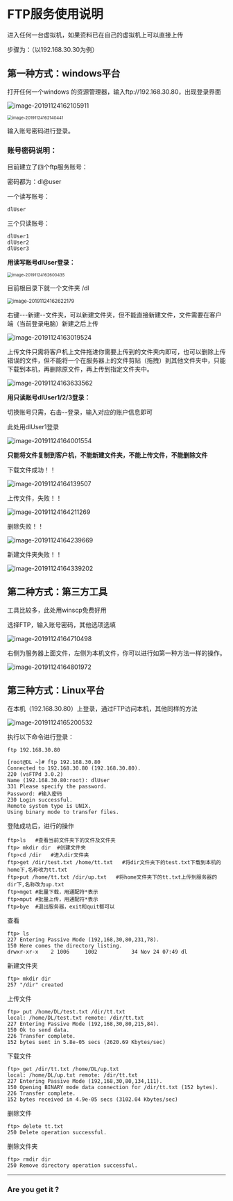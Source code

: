 



# FTP服务使用说明

进入任何一台虚拟机，如果资料已在自己的虚拟机上可以直接上传

步骤为：（以192.168.30.30为例）

## 第一种方式：windows平台

打开任何一个windows 的资源管理器，输入ftp://192.168.30.80，出现登录界面

![image-20191124162105911](C:\Users\Tcarry\AppData\Roaming\Typora\typora-user-images\image-20191124162105911.png)

<img src="C:\Users\Tcarry\AppData\Roaming\Typora\typora-user-images\image-20191124162140441.png" alt="image-20191124162140441" style="zoom:67%;" />

输入账号密码进行登录。

### 账号密码说明：

目前建立了四个ftp服务账号：

密码都为：dl@user

一个读写账号：

~~~
dlUser
~~~

三个只读账号：

~~~
dlUser1
dlUser2
dlUser3
~~~



**用读写账号dlUser登录：**

<img src="C:\Users\Tcarry\AppData\Roaming\Typora\typora-user-images\image-20191124162600435.png" alt="image-20191124162600435" style="zoom: 67%;" />

目前根目录下就一个文件夹  /dl

<img src="C:\Users\Tcarry\AppData\Roaming\Typora\typora-user-images\image-20191124162622179.png" alt="image-20191124162622179" style="zoom: 80%;" />

右键---新建--文件夹，可以新建文件夹，但不能直接新建文件，文件需要在客户端（当前登录电脑）新建之后上传

![image-20191124163019524](C:\Users\Tcarry\AppData\Roaming\Typora\typora-user-images\image-20191124163019524.png)

上传文件只需将客户机上文件拖进你需要上传到的文件夹内即可，也可以删除上传错误的文件，但不能将一个在服务器上的文件剪贴（拖拽）到其他文件夹中，只能下载到本机，再删除原文件，再上传到指定文件夹中。

![image-20191124163633562](C:\Users\Tcarry\AppData\Roaming\Typora\typora-user-images\image-20191124163633562.png)

**用只读账号dlUser1/2/3登录：**

切换账号只需，右击--登录，输入对应的账户信息即可

此处用dlUser1登录

![image-20191124164001554](C:\Users\Tcarry\AppData\Roaming\Typora\typora-user-images\image-20191124164001554.png)

**只能将文件复制到客户机，不能新建文件夹，不能上传文件，不能删除文件**

下载文件成功！！

![image-20191124164139507](C:\Users\Tcarry\AppData\Roaming\Typora\typora-user-images\image-20191124164139507.png)

上传文件，失败！！

![image-20191124164211269](C:\Users\Tcarry\AppData\Roaming\Typora\typora-user-images\image-20191124164211269.png)

删除失败！！

![image-20191124164239669](C:\Users\Tcarry\AppData\Roaming\Typora\typora-user-images\image-20191124164239669.png)

新建文件夹失败！！

![image-20191124164339202](C:\Users\Tcarry\AppData\Roaming\Typora\typora-user-images\image-20191124164339202.png)

## 第二种方式：第三方工具

工具比较多，此处用winscp免费好用

选择FTP，输入账号密码，其他选项选填

![image-20191124164710498](C:\Users\Tcarry\AppData\Roaming\Typora\typora-user-images\image-20191124164710498.png)

右侧为服务器上面文件，左侧为本机文件，你可以进行如第一种方法一样的操作。

![image-20191124164801972](C:\Users\Tcarry\AppData\Roaming\Typora\typora-user-images\image-20191124164801972.png)

## 第三种方式：Linux平台

在本机（192.168.30.80）上登录，通过FTP访问本机，其他同样的方法

![image-20191124165200532](C:\Users\Tcarry\AppData\Roaming\Typora\typora-user-images\image-20191124165200532.png)

执行以下命令进行登录：

~~~
ftp 192.168.30.80
~~~

~~~
[root@DL ~]# ftp 192.168.30.80
Connected to 192.168.30.80 (192.168.30.80).
220 (vsFTPd 3.0.2)
Name (192.168.30.80:root): dlUser
331 Please specify the password.
Password: #输入密码
230 Login successful.
Remote system type is UNIX.
Using binary mode to transfer files.
~~~

登陆成功后，进行的操作

~~~
ftp>ls   #查看当前文件夹下的文件及文件夹
ftp> mkdir dir  #创建文件夹
ftp>cd /dir   #进入dir文件夹
ftp>get /dir/test.txt /home/tt.txt   #将dir文件夹下的test.txt下载到本机的home下,名称改为tt.txt
ftp>put /home/tt.txt /dir/up.txt   #将home文件夹下的tt.txt上传到服务器的dir下,名称改为up.txt
ftp>mget #批量下载，用通配符*表示
ftp>mput #批量上传，用通配符*表示
ftp>bye  #退出服务器，exit和quit都可以
~~~

查看

~~~
ftp> ls
227 Entering Passive Mode (192,168,30,80,231,78).
150 Here comes the directory listing.
drwxr-xr-x    2 1006     1002           34 Nov 24 07:49 dl
~~~

新建文件夹

~~~
ftp> mkdir dir
257 "/dir" created
~~~

上传文件

~~~
ftp> put /home/DL/test.txt /dir/tt.txt
local: /home/DL/test.txt remote: /dir/tt.txt
227 Entering Passive Mode (192,168,30,80,215,84).
150 Ok to send data.
226 Transfer complete.
152 bytes sent in 5.8e-05 secs (2620.69 Kbytes/sec)
~~~

下载文件

~~~
ftp> get /dir/tt.txt /home/DL/up.txt
local: /home/DL/up.txt remote: /dir/tt.txt
227 Entering Passive Mode (192,168,30,80,134,111).
150 Opening BINARY mode data connection for /dir/tt.txt (152 bytes).
226 Transfer complete.
152 bytes received in 4.9e-05 secs (3102.04 Kbytes/sec)
~~~

删除文件

~~~
ftp> delete tt.txt
250 Delete operation successful.
~~~

删除文件夹

~~~
ftp> rmdir dir
250 Remove directory operation successful.
~~~



------------

### Are you get it ?





